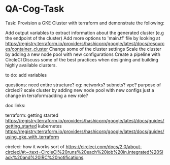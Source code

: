 # QA-Cog-Task

Task:
Provision a GKE Cluster with terraform and demonstrate the following:

Add output variables to extract information about the generated cluster (e.g the endpoint of the cluster)
Add more options to 'main.tf' file by looking at https://registry.terraform.io/providers/hashicorp/google/latest/docs/resources/container_cluster
Change some of the cluster settings
Scale the cluster by adding a new node pool with new configurations
Create a pipeline with CircleCI
Discuss some of the best practices when designing and building highly available clusters.

to do:
add variables

questions:
need entire structure? eg: networks? subnets? vpc?
purpose of circleci?
scale cluster by adding new node pool with new configs just a change in terraform/adding a new role?

doc links:

terraform:
getting started https://registry.terraform.io/providers/hashicorp/google/latest/docs/guides/getting_started 
kubernetes https://registry.terraform.io/providers/hashicorp/google/latest/docs/guides/using_gke_with_terraform

circleci:
how it works sort of https://circleci.com/docs/2.0/about-circleci/#:~:text=CircleCI%20runs%20each%20job%20in,integrated%20Slack%20and%20IRC%20notifications.
